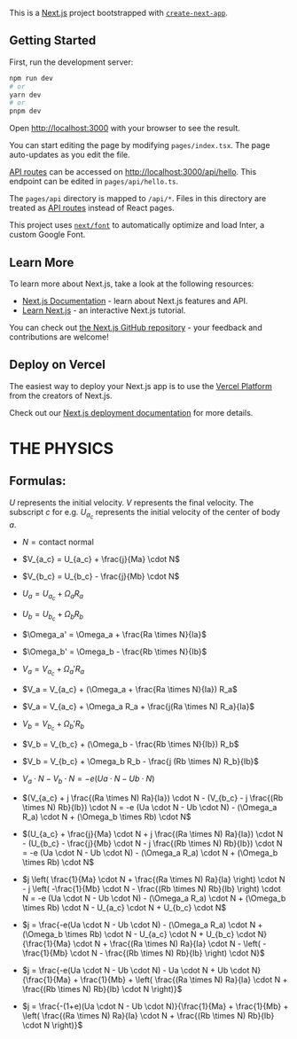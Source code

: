 This is a [Next.js](https://nextjs.org/) project bootstrapped with [`create-next-app`](https://github.com/vercel/next.js/tree/canary/packages/create-next-app).

## Getting Started

First, run the development server:

```bash
npm run dev
# or
yarn dev
# or
pnpm dev
```

Open [http://localhost:3000](http://localhost:3000) with your browser to see the result.

You can start editing the page by modifying `pages/index.tsx`. The page auto-updates as you edit the file.

[API routes](https://nextjs.org/docs/api-routes/introduction) can be accessed on [http://localhost:3000/api/hello](http://localhost:3000/api/hello). This endpoint can be edited in `pages/api/hello.ts`.

The `pages/api` directory is mapped to `/api/*`. Files in this directory are treated as [API routes](https://nextjs.org/docs/api-routes/introduction) instead of React pages.

This project uses [`next/font`](https://nextjs.org/docs/basic-features/font-optimization) to automatically optimize and load Inter, a custom Google Font.

## Learn More

To learn more about Next.js, take a look at the following resources:

- [Next.js Documentation](https://nextjs.org/docs) - learn about Next.js features and API.
- [Learn Next.js](https://nextjs.org/learn) - an interactive Next.js tutorial.

You can check out [the Next.js GitHub repository](https://github.com/vercel/next.js/) - your feedback and contributions are welcome!

## Deploy on Vercel

The easiest way to deploy your Next.js app is to use the [Vercel Platform](https://vercel.com/new?utm_medium=default-template&filter=next.js&utm_source=create-next-app&utm_campaign=create-next-app-readme) from the creators of Next.js.

Check out our [Next.js deployment documentation](https://nextjs.org/docs/deployment) for more details.




# THE PHYSICS

## Formulas:
$U$ represents the initial velocity. $V$ represents the final velocity. The subscript $c$ for e.g. $U_{a_c}$ represents the initial velocity of the center of body $a$.

- $N = \text{contact normal}$

- $V_{a_c} = U_{a_c} + \frac{j}{Ma} \cdot N$

- $V_{b_c} = U_{b_c} - \frac{j}{Mb} \cdot N$

- $U_a = U_{a_c} + \Omega_a R_a$

- $U_b = U_{b_c} + \Omega_b R_b$

- $\Omega_a' = \Omega_a + \frac{Ra \times N}{Ia}$

- $\Omega_b' = \Omega_b - \frac{Rb \times N}{Ib}$

- $V_a = V_{a_c} + \Omega_a' R_a$

- $V_a = V_{a_c} + (\Omega_a + \frac{Ra \times N}{Ia}) R_a$

- $V_a = V_{a_c} + \Omega_a R_a + \frac{j(Ra \times N) R_a}{Ia}$

- $V_b = V_{b_c} + \Omega_b' R_b$

- $V_b = V_{b_c} + (\Omega_b - \frac{Rb \times N}{Ib}) R_b$

- $V_b = V_{b_c} + \Omega_b R_b - \frac{j (Rb \times N) R_b}{Ib}$

- $V_a \cdot N - V_b \cdot N = -e(Ua \cdot N - Ub \cdot N)$

- $(V_{a_c} + j \frac{(Ra \times N) Ra}{Ia}) \cdot N - (V_{b_c} - j \frac{(Rb \times N) Rb}{Ib}) \cdot N = -e (Ua \cdot N - Ub \cdot N) - (\Omega_a R_a) \cdot N + (\Omega_b \times Rb) \cdot N$

- $(U_{a_c} + \frac{j}{Ma} \cdot N + j \frac{(Ra \times N) Ra}{Ia}) \cdot N - (U_{b_c} - \frac{j}{Mb} \cdot N - j \frac{(Rb \times N) Rb}{Ib}) \cdot N = -e (Ua \cdot N - Ub \cdot N) - (\Omega_a R_a) \cdot N + (\Omega_b \times Rb) \cdot N$

- $j \left( \frac{1}{Ma} \cdot N + \frac{(Ra \times N) Ra}{Ia} \right) \cdot N - j \left( -\frac{1}{Mb} \cdot N - \frac{(Rb \times N) Rb}{Ib} \right) \cdot N = -e (Ua \cdot N - Ub \cdot N) - (\Omega_a R_a) \cdot N + (\Omega_b \times Rb) \cdot N - U_{a_c} \cdot N + U_{b_c} \cdot N$

- $j = \frac{-e(Ua \cdot N - Ub \cdot N) - (\Omega_a R_a) \cdot N + (\Omega_b \times Rb) \cdot N - U_{a_c} \cdot N + U_{b_c} \cdot N}{\frac{1}{Ma} \cdot N + \frac{(Ra \times N) Ra}{Ia} \cdot N - \left( -\frac{1}{Mb} \cdot N - \frac{(Rb \times N) Rb}{Ib} \right) \cdot N}$

- $j = \frac{-e(Ua \cdot N - Ub \cdot N) - Ua \cdot N + Ub \cdot N}{\frac{1}{Ma} + \frac{1}{Mb} + \left( \frac{(Ra \times N) Ra}{Ia} \cdot N + \frac{(Rb \times N) Rb}{Ib} \cdot N \right)}$

- $j = \frac{-(1+e)(Ua \cdot N - Ub \cdot N)}{\frac{1}{Ma} + \frac{1}{Mb} + \left( \frac{(Ra \times N) Ra}{Ia} \cdot N + \frac{(Rb \times N) Rb}{Ib} \cdot N \right)}$
